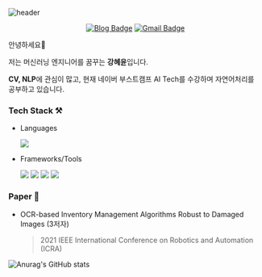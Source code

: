 ![header](https://capsule-render.vercel.app/api?type=waving&color=gradient&customColorList=1,5,6,7,30&height=300&section=header&text=Khyeyoon&fontSize=90)

<div align=center>

[![Blog Badge](http://img.shields.io/badge/-Blog-black?style=flat-square&logo=github&link=https://khyeyoon.github.io/categories/)](https://khyeyoon.github.io/categories/) [![Gmail Badge](https://img.shields.io/badge/Gmail-d14836?style=flat-square&logo=Gmail&logoColor=white&link=mailto:koycc1220@gmail.com)](mailto:koycc1220@gmail.com)

 </div>
 
 <div align=center>
	
<!-- <a href="https://hits.seeyoufarm.com"><img src="https://hits.seeyoufarm.com/api/count/incr/badge.svg?url=https%3A%2F%2Fgithub.com%2FKhyeyoon%2Fhit-counter&count_bg=%2379C83D&title_bg=%23555555&icon=&icon_color=%23E7E7E7&title=hits&edge_flat=false"/></a> -->
	
 </div>

안녕하세요👋

저는 머신러닝 엔지니어를 꿈꾸는 **강혜윤**입니다.

**CV, NLP**에 관심이 많고, 현재 네이버 부스트캠프 AI Tech를 수강하며 자연어처리를 공부하고 있습니다.


### Tech Stack ⚒

* Languages 

	<img src="https://img.shields.io/badge/Python-3776AB?style=for-the-badge&logo=Python&logoColor=white"> 

* Frameworks/Tools

	<img src="https://img.shields.io/badge/PyTorch-EE4C2C?style=for-the-badge&logo=PyTorch&logoColor=white"> <img src="https://img.shields.io/badge/Docker-2496ED?style=for-the-badge&logo=Docker&logoColor=white"> <img src="https://img.shields.io/badge/pandas-150458?style=for-the-badge&logo=pandas&logoColor=white"> <img src="https://img.shields.io/badge/Linux-FCC624?style=for-the-badge&logo=Linux&logoColor=white">

### Paper 📃

* OCR-based Inventory Management Algorithms Robust to Damaged Images (3저자)
	> 2021 IEEE International Conference on Robotics and Automation (ICRA)


![Anurag's GitHub stats](https://github-readme-stats.vercel.app/api?username=Khyeyoon&show_icons=true&theme=radical)


